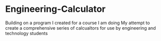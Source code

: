 # Engineering-Calculator
Building on a program I created for a course I am doing My attempt to create a comprehensive series of calcualtors for use by engineering and technology students
